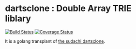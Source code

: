 # dartsclone : Double Array TRIE liblary

[![Build Status](https://travis-ci.org/ikawaha/dartsclone.svg?branch=master)](https://travis-ci.org/ikawaha/dartsclone)
[![Coverage Status](https://coveralls.io/repos/github/ikawaha/dartsclone/badge.svg)](https://coveralls.io/github/ikawaha/dartsclone)

It is a golang transplant of [the sudachi dartsclone](https://github.com/WorksApplications/Sudachi/tree/develop/src/main/java/com/worksap/nlp/dartsclone).


